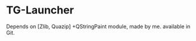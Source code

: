 # TG-Launcher

Depends on  [Zlib, Quazip]
           +QStringPaint module, made by me. available in Git.
